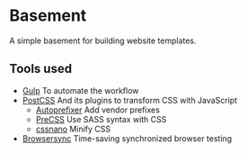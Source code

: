 # Basement

A simple basement for building website templates.

## Tools used

  - [Gulp](http://gulpjs.com/)
    To automate the workflow
  - [PostCSS](http://postcss.org/)
    And its plugins to transform CSS with JavaScript
    - [Autoprefixer](https://autoprefixer.github.io/)
      Add vendor prefixes
    - [PreCSS](https://jonathantneal.github.io/precss/)
      Use SASS syntax with CSS
    - [cssnano](http://cssnano.co/)
      Minify CSS
  - [Browsersync](https://www.browsersync.io/)
    Time-saving synchronized browser testing
